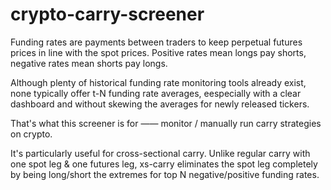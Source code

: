 # crypto-carry-screener
Funding rates are payments between traders to keep perpetual futures prices in line with the spot prices. Positive rates mean longs pay shorts, negative rates mean shorts pay longs.

Although plenty of historical funding rate monitoring tools already exist, none typically offer t-N funding rate averages, eespecially with a clear dashboard and without skewing the averages for newly released tickers. 

That's what this screener is for —— monitor / manually run carry strategies on crypto.

It's particularly useful for cross-sectional carry. Unlike regular carry with one spot leg & one futures leg, xs-carry eliminates the spot leg completely by being long/short the extremes for top N negative/positive funding rates.
